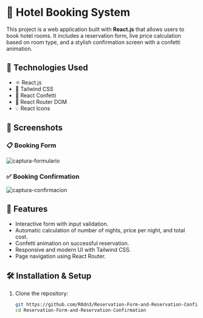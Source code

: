 # 🏨 Hotel Booking System

This project is a web application built with **React.js** that allows users to book hotel rooms. It includes a reservation form, live price calculation based on room type, and a stylish confirmation screen with a confetti animation.

## 🚀 Technologies Used

- ⚛️ React.js
- 🎨 Tailwind CSS
- 🎉 React Confetti
- 🔄 React Router DOM
- 💡 React Icons

## 📸 Screenshots

### 📋 Booking Form
![captura-formulario](https://github.com/user-attachments/assets/15c80daf-6eec-44c8-852a-07df434e809a)


### ✅ Booking Confirmation
![captura-confirmacion](https://github.com/user-attachments/assets/9ca77591-111c-4819-880d-56e30b10a260)


## 🔧 Features

- Interactive form with input validation.
- Automatic calculation of number of nights, price per night, and total cost.
- Confetti animation on successful reservation.
- Responsive and modern UI with Tailwind CSS.
- Page navigation using React Router.

## 🛠 Installation & Setup

1. Clone the repository:
   ```bash
   git https://github.com/R0dn3/Reservation-Form-and-Reservation-Confirmation.git
   cd Reservation-Form-and-Reservation-Confirmation
